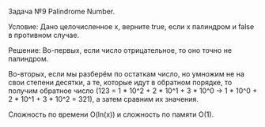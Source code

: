 Задача №9 Palindrome Number.

Условие:
Дано целочисленное x, верните true, если x палиндром и false в противном случае.

Решение:
Во-первых, если число отрицательное, то оно точно не палиндром.

Во-вторых, если мы разберём по остаткам число, но умножим не на свои степени десятки,
а те, которые идут в обратном порядке, то получим обратное число
(123 = 1 * 10^2 + 2 * 10^1 + 3 * 10^0 -> 1 * 10^0 + 2 * 10^1 + 3 * 10^2 = 321),
а затем сравним их значения.

Сложность по времени O(ln(x)) и сложность по памяти O(1).